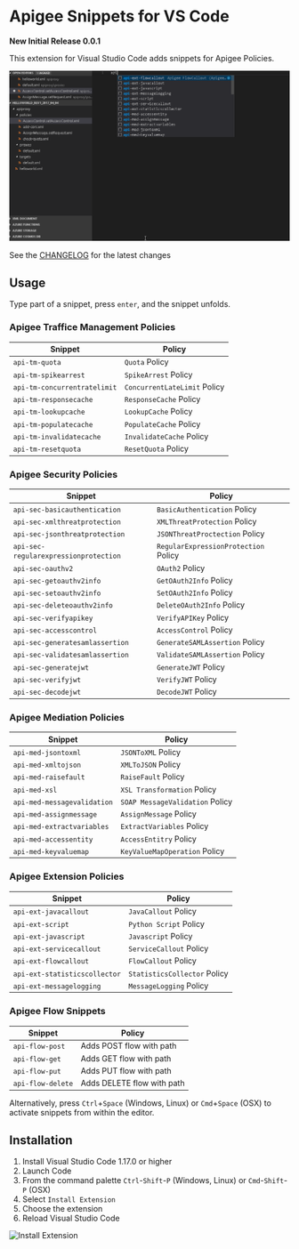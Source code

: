 # Apigee Snippets for VS Code

**New Initial Release 0.0.1**

This extension for Visual Studio Code adds snippets for Apigee Policies.

![Use Extension](images/use-extension.gif)

See the [CHANGELOG](CHANGELOG.md) for the latest changes

## Usage

Type part of a snippet, press `enter`, and the snippet unfolds.

### Apigee Traffice Management Policies

| Snippet                      | Policy                                                       |
| ---------------------------- | ------------------------------------------------------------ |
| `api-tm-quota`               | `Quota` Policy                                               |
| `api-tm-spikearrest`         | `SpikeArrest` Policy                                         |
| `api-tm-concurrentratelimit` | `ConcurrentLateLimit` Policy                                 |
| `api-tm-responsecache`       | `ResponseCache` Policy                                       |
| `api-tm-lookupcache`         | `LookupCache` Policy                                         |
| `api-tm-populatecache`       | `PopulateCache` Policy                                       |
| `api-tm-invalidatecache`     | `InvalidateCache` Policy                                     |
| `api-tm-resetquota`          | `ResetQuota` Policy                                          |    

### Apigee Security Policies

| Snippet                         	 | Policy                                             |
| -------------------------------------- | -------------------------------------------------- |
| `api-sec-basicauthentication`   	 | `BasicAuthentication` Policy                       |
| `api-sec-xmlthreatprotection`	  	 | `XMLThreatProtection` Policy                       |
| `api-sec-jsonthreatprotection`  	 | `JSONThreatProctection` Policy                     |
| `api-sec-regularexpressionprotection`  | `RegularExpressionProtection` Policy               |
| `api-sec-oauthv2`         		 | `OAuth2` Policy                                    |
| `api-sec-getoauthv2info`       	 | `GetOAuth2Info` Policy                             |
| `api-sec-setoauthv2info`     		 | `SetOAuth2Info` Policy                             |
| `api-sec-deleteoauthv2info` 	         | `DeleteOAuth2Info` Policy                          |    
| `api-sec-verifyapikey`      		 | `VerifyAPIKey` Policy                              |
| `api-sec-accesscontrol`     		 | `AccessControl` Policy                             |
| `api-sec-generatesamlassertion`        | `GenerateSAMLAssertion` Policy                     |    
| `api-sec-validatesamlassertion`        | `ValidateSAMLAssertion` Policy                     |
| `api-sec-generatejwt`     		 | `GenerateJWT` Policy                               |
| `api-sec-verifyjwt`       		 | `VerifyJWT` Policy                                 |    
| `api-sec-decodejwt`       		 | `DecodeJWT` Policy                                 |    

### Apigee Mediation Policies

| Snippet                      | Policy                                                       |
| ---------------------------- | ------------------------------------------------------------ |
| `api-med-jsontoxml`          | `JSONToXML` Policy                                           |
| `api-med-xmltojson`          | `XMLToJSON` Policy                                           |
| `api-med-raisefault`	       | `RaiseFault` Policy                                          |
| `api-med-xsl`                | `XSL Transformation` Policy                                  |
| `api-med-messagevalidation`  | `SOAP MessageValidation` Policy                              |
| `api-med-assignmessage`      | `AssignMessage` Policy                                       |
| `api-med-extractvariables`   | `ExtractVariables` Policy                                    |
| `api-med-accessentity`       | `AccessEntitry` Policy                                       |    
| `api-med-keyvaluemap`	       | `KeyValueMapOperation` Policy                                |    

### Apigee Extension Policies

| Snippet                      | Policy                                                       |
| ---------------------------- | ------------------------------------------------------------ |
| `api-ext-javacallout`        | `JavaCallout` Policy                                         |
| `api-ext-script`     	       | `Python Script` Policy                                       |
| `api-ext-javascript` 	       | `Javascript` Policy                                          |
| `api-ext-servicecallout`     | `ServiceCallout` Policy                                      |
| `api-ext-flowcallout`        | `FlowCallout` Policy                                         |
| `api-ext-statisticscollector`| `StatisticsCollector` Policy                                 |
| `api-ext-messagelogging`     | `MessageLogging` Policy                                      |

### Apigee Flow Snippets

| Snippet                      | Policy                                                       |
| ---------------------------- | ------------------------------------------------------------ |
| `api-flow-post`              | Adds POST flow with path                                     |
| `api-flow-get`     	       | Adds GET flow with path                                      |
| `api-flow-put`    	       | Adds PUT flow with path                                      |
| `api-flow-delete`            | Adds DELETE flow with path                                   |


Alternatively, press `Ctrl`+`Space` (Windows, Linux) or `Cmd`+`Space` (OSX) to activate snippets from within the editor.

## Installation

1. Install Visual Studio Code 1.17.0 or higher
1. Launch Code
1. From the command palette `Ctrl`-`Shift`-`P` (Windows, Linux) or `Cmd`-`Shift`-`P` (OSX)
1. Select `Install Extension`
1. Choose the extension
1. Reload Visual Studio Code

![Install Extension](images/install-extension.gif)